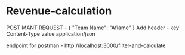 # Revenue-calculation
POST MANT REQUEST - 
{
    "Team Name": "Aflame"
}
Add header -
key Content-Type 
value application/json

endpoint for postman - http://localhost:3000/filter-and-calculate
